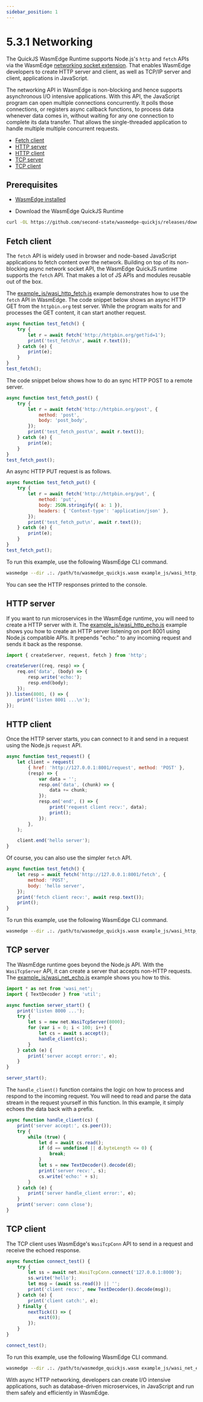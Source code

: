 ```yaml
---
sidebar_position: 1
---
```


# 5.3.1 Networking

The QuickJS WasmEdge Runtime supports Node.js's `http` and `fetch` APIs via the WasmEdge [networking socket extension](https://github.com/second-state/wasmedge_wasi_socket). That enables WasmEdge developers to create HTTP server and client, as well as TCP/IP server and client, applications in JavaScript.

The networking API in WasmEdge is non-blocking and hence supports asynchronous I/O intensive applications. With this API, the JavaScript program can open multiple connections concurrently. It polls those connections, or registers async callback functions, to process data whenever data comes in, without waiting for any one connection to complete its data transfer. That allows the single-threaded application to handle multiple multiple concurrent requests.

-   [Fetch client](#fetch-client)
-   [HTTP server](#http-server)
-   [HTTP client](#http-client)
-   [TCP server](#tcp-server)
-   [TCP client](#tcp-client)

## Prerequisites

-   [WasmEdge installed](/develop/build-and-run/install.md)

-   Download the WasmEdge QuickJS Runtime

```bash
curl -OL https://github.com/second-state/wasmedge-quickjs/releases/download/v0.4.0-alpha/wasmedge_quickjs.wasm
```

## Fetch client

The `fetch` API is widely used in browser and node-based JavaScript applications to fetch content over the network. Building on top of its non-blocking async network socket API, the WasmEdge QuickJS runtime supports the `fetch` API. That makes a lot of JS APIs and modules reusable out of the box.

The [example_js/wasi_http_fetch.js](https://github.com/second-state/wasmedge-quickjs/blob/main/example_js/wasi_http_fetch.js) example demonstrates how to use the `fetch` API in WasmEdge. The code snippet below shows an async HTTP GET from the `httpbin.org` test server. While the program waits for and processes the GET content, it can start another request.

```javascript
async function test_fetch() {
    try {
        let r = await fetch('http://httpbin.org/get?id=1');
        print('test_fetch\n', await r.text());
    } catch (e) {
        print(e);
    }
}
test_fetch();
```

The code snippet below shows how to do an sync HTTP POST to a remote server.

```javascript
async function test_fetch_post() {
    try {
        let r = await fetch('http://httpbin.org/post', {
            method: 'post',
            body: 'post_body',
        });
        print('test_fetch_post\n', await r.text());
    } catch (e) {
        print(e);
    }
}
test_fetch_post();
```

An async HTTP PUT request is as follows.

```javascript
async function test_fetch_put() {
    try {
        let r = await fetch('http://httpbin.org/put', {
            method: 'put',
            body: JSON.stringify({ a: 1 }),
            headers: { 'Context-type': 'application/json' },
        });
        print('test_fetch_put\n', await r.text());
    } catch (e) {
        print(e);
    }
}
test_fetch_put();
```

To run this example, use the following WasmEdge CLI command.

```bash
wasmedge --dir .:. /path/to/wasmedge_quickjs.wasm example_js/wasi_http_fetch.js
```

You can see the HTTP responses printed to the console.

## HTTP server

If you want to run microservices in the WasmEdge runtime, you will need to create a HTTP server with it. The [example_js/wasi_http_echo.js](https://github.com/second-state/wasmedge-quickjs/blob/main/example_js/wasi_http_echo.js) example shows you how to create an HTTP server listening on port 8001 using Node.js compatible APIs. It prepends "echo:" to any incoming request and sends it back as the response.

```javascript
import { createServer, request, fetch } from 'http';

createServer((req, resp) => {
    req.on('data', (body) => {
        resp.write('echo:');
        resp.end(body);
    });
}).listen(8001, () => {
    print('listen 8001 ...\n');
});
```

## HTTP client

Once the HTTP server starts, you can connect to it and send in a request using the Node.js `request` API.

```javascript
async function test_request() {
    let client = request(
        { href: 'http://127.0.0.1:8001/request', method: 'POST' },
        (resp) => {
            var data = '';
            resp.on('data', (chunk) => {
                data += chunk;
            });
            resp.on('end', () => {
                print('request client recv:', data);
                print();
            });
        },
    );

    client.end('hello server');
}
```

Of course, you can also use the simpler `fetch` API.

```javascript
async function test_fetch() {
    let resp = await fetch('http://127.0.0.1:8001/fetch', {
        method: 'POST',
        body: 'hello server',
    });
    print('fetch client recv:', await resp.text());
    print();
}
```

To run this example, use the following WasmEdge CLI command.

```bash
wasmedge --dir .:. /path/to/wasmedge_quickjs.wasm example_js/wasi_http_echo.js
```

## TCP server

The WasmEdge runtime goes beyond the Node.js API. With the `WasiTcpServer` API, it can create a server that accepts non-HTTP requests. The [example_js/wasi_net_echo.js](https://github.com/second-state/wasmedge-quickjs/blob/main/example_js/wasi_net_echo.js) example shows you how to this.

```javascript
import * as net from 'wasi_net';
import { TextDecoder } from 'util';

async function server_start() {
    print('listen 8000 ...');
    try {
        let s = new net.WasiTcpServer(8000);
        for (var i = 0; i < 100; i++) {
            let cs = await s.accept();
            handle_client(cs);
        }
    } catch (e) {
        print('server accept error:', e);
    }
}

server_start();
```

The `handle_client()` function contains the logic on how to process and respond to the incoming request. You will need to read and parse the data stream in the request yourself in this function. In this example, it simply echoes the data back with a prefix.

```javascript
async function handle_client(cs) {
    print('server accept:', cs.peer());
    try {
        while (true) {
            let d = await cs.read();
            if (d == undefined || d.byteLength <= 0) {
                break;
            }
            let s = new TextDecoder().decode(d);
            print('server recv:', s);
            cs.write('echo:' + s);
        }
    } catch (e) {
        print('server handle_client error:', e);
    }
    print('server: conn close');
}
```

## TCP client

The TCP client uses WasmEdge's `WasiTcpConn` API to send in a request and receive the echoed response.

```javascript
async function connect_test() {
    try {
        let ss = await net.WasiTcpConn.connect('127.0.0.1:8000');
        ss.write('hello');
        let msg = (await ss.read()) || '';
        print('client recv:', new TextDecoder().decode(msg));
    } catch (e) {
        print('client catch:', e);
    } finally {
        nextTick(() => {
            exit(0);
        });
    }
}

connect_test();
```

To run this example, use the following WasmEdge CLI command.

```bash
wasmedge --dir .:. /path/to/wasmedge_quickjs.wasm example_js/wasi_net_echo.js
```

With async HTTP networking, developers can create I/O intensive applications, such as database-driven microservices, in JavaScript and run them safely and efficiently in WasmEdge.

